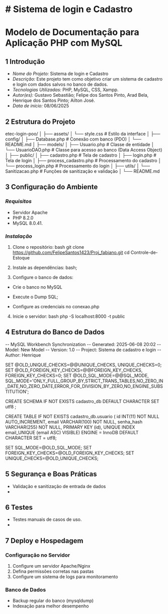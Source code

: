 # # Sistema de login e Cadastro

# Modelo de Documentação para Aplicação PHP com MySQL
## 1 Introdução 
- *Nome do Projeto:* Sistema de login e Cadastro
- *Descrição:* Este projeto tem como objetivo criar um sistema de cadastro e login com dados salvos no banco de dados. 
- *Tecnologias Utilizadas:* PHP, MySQL, CSS, Xampp.
- *Autor(es):* Gustavo Sebastião;
                 Felipe dos Santos Pinto,
                 Arad Bela,
                 Henrique dos Santos Pinto;
                 Ailton José.
- *Data de início:* 08/06/2025 

## 2 Estrutura do Projeto 

etec-login-poo/
│
├── assets/
│ └── style.css # Estilo da interface
│
├── config/
│ ├── Database.php # Conexão com banco (PDO)
│ └── README.md
│
├── models/
│ ├── Usuario.php # Classe de entidade
│ └── UsuarioDAO.php # Classe para acesso ao banco (Data Access Object)
│
├── public/
│ ├── cadastro.php # Tela de cadastro
│ ├── login.php # Tela de login
│ ├── process_cadastro.php # Processamento do cadastro
│ └── process_login.php # Processamento do login
│
├── utils/
│ └── Sanitizacao.php # Funções de sanitização e validação
│
└── README.md

## 3 Configuração do Ambiente 
### *Requisitos* 
- Servidor Apache 
- PHP 8.2.0 
- MySQL  8.0.41.

### *Instalação* 

1. Clone o repositório: 
 bash
 git clone https://github.com/FelipeSantos1423/Proj_fabiano.git
 cd Controle-de-Estoque
 
2. Instale as dependências: 
 bash;
 
3. Configure o banco de dados: 
 - Crie o banco no MySQL 
 - Execute o Dump SQL;
 
 - Configure as credenciais no conexao.php 
4. Inicie o servidor: 
bash
 php -S localhost:8000 -t public

## 4 Estrutura do Banco de Dados 
-- MySQL Workbench Synchronization
-- Generated: 2025-06-08 20:02
-- Model: New Model
-- Version: 1.0
-- Project: Sistema de cadastro e login
-- Author: Henrique

SET @OLD_UNIQUE_CHECKS=@@UNIQUE_CHECKS, UNIQUE_CHECKS=0;
SET @OLD_FOREIGN_KEY_CHECKS=@@FOREIGN_KEY_CHECKS, FOREIGN_KEY_CHECKS=0;
SET @OLD_SQL_MODE=@@SQL_MODE, SQL_MODE='ONLY_FULL_GROUP_BY,STRICT_TRANS_TABLES,NO_ZERO_IN_DATE,NO_ZERO_DATE,ERROR_FOR_DIVISION_BY_ZERO,NO_ENGINE_SUBSTITUTION';

CREATE SCHEMA IF NOT EXISTS cadastro_db DEFAULT CHARACTER SET utf8 ;

CREATE TABLE IF NOT EXISTS cadastro_db.usuario (
  id INT(11) NOT NULL AUTO_INCREMENT,
  email VARCHAR(100) NOT NULL,
  senha_hash VARCHAR(255) NOT NULL,
  PRIMARY KEY (id),
  UNIQUE INDEX email_UNIQUE (email ASC) VISIBLE)
ENGINE = InnoDB
DEFAULT CHARACTER SET = utf8;


SET SQL_MODE=@OLD_SQL_MODE;
SET FOREIGN_KEY_CHECKS=@OLD_FOREIGN_KEY_CHECKS;
SET UNIQUE_CHECKS=@OLD_UNIQUE_CHECKS;

## 5 Segurança e Boas Práticas 
- Validação e sanitização de entrada de dados
- 
## 6 Testes 
- Testes manuais de casos de uso.
- 
## 7 Deploy e Hospedagem 
### Configuração no Servidor 
1. Configure um servidor Apache/Nginx 
2. Defina permissões corretas nas pastas 
3. Configure um sistema de logs para monitoramento 
### Banco de Dados 
- Backup regular do banco (mysqldump) 
- Indexação para melhor desempenho
